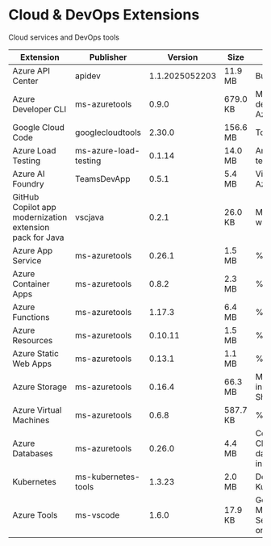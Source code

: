 # Cloud & DevOps Extensions

Cloud services and DevOps tools

| Extension | Publisher | Version | Size | Description |
|-----------|-----------|---------|------|-------------|
| Azure API Center | apidev | 1.1.2025052203 | 11.9 MB | Build, discover, and consume APIs. |
| Azure Developer CLI | ms-azuretools | 0.9.0 | 679.0 KB | Makes it easy to run, provision, and deploy Azure applications using the Azure Developer CLI |
| Google Cloud Code | googlecloudtools | 2.30.0 | 156.6 MB | Tools for Google Cloud |
| Azure Load Testing | ms-azure-load-testing | 0.1.14 | 14.0 MB | An extension to create and run load tests using Azure Load Testing. |
| Azure AI Foundry | TeamsDevApp | 0.5.1 | 5.4 MB | Visual Studio Code extension for Azure AI Foundry |
| GitHub Copilot app modernization extension pack for Java | vscjava | 0.2.1 | 26.0 KB | Modernize your Java applications with GitHub Copilot. |
| Azure App Service | ms-azuretools | 0.26.1 | 1.5 MB | %appService.description% |
| Azure Container Apps | ms-azuretools | 0.8.2 | 2.3 MB | %containerApps.description% |
| Azure Functions | ms-azuretools | 1.17.3 | 6.4 MB | %azureFunctions.description% |
| Azure Resources | ms-azuretools | 0.10.11 | 1.5 MB | %azureResourceGroups.description% |
| Azure Static Web Apps | ms-azuretools | 0.13.1 | 1.1 MB | %staticWebApps.description% |
| Azure Storage | ms-azuretools | 0.16.4 | 66.3 MB | Manage your Azure Storage accounts including Blob Containers, File Shares, Tables and Queues |
| Azure Virtual Machines | ms-azuretools | 0.6.8 | 587.7 KB | %extension.description% |
| Azure Databases | ms-azuretools | 0.26.0 | 4.4 MB | Connect to MongoDB, Mongo Clusters, CosmosDB and other databases in and outside of Azure, inspect an... |
| Kubernetes | ms-kubernetes-tools | 1.3.23 | 2.0 MB | Develop, deploy and debug Kubernetes applications |
| Azure Tools | ms-vscode | 1.6.0 | 17.9 KB | Get web site hosting, SQL and MongoDB data, Docker Containers, Serverless Functions and more, all on... |
